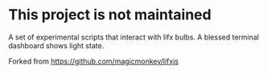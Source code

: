 # This project is not maintained

A set of experimental scripts that interact with lifx bulbs. A blessed terminal dashboard shows light state.

Forked from https://github.com/magicmonkey/lifxjs 
